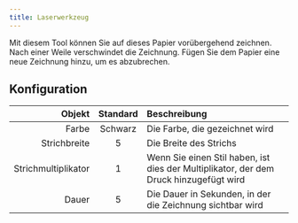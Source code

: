 ```yaml
---
title: Laserwerkzeug
---
```


Mit diesem Tool können Sie auf dieses Papier vorübergehend zeichnen. Nach einer Weile verschwindet die Zeichnung. Fügen Sie dem Papier eine neue Zeichnung hinzu, um es abzubrechen.

## Konfiguration

|              Objekt | Standard | Beschreibung                                                                          |
| ------------------: | :------: | :------------------------------------------------------------------------------------ |
|               Farbe |  Schwarz | Die Farbe, die gezeichnet wird                                                        |
|        Strichbreite |     5    | Die Breite des Strichs                                                                |
| Strichmultiplikator |     1    | Wenn Sie einen Stil haben, ist dies der Multiplikator, der dem Druck hinzugefügt wird |
|               Dauer |     5    | Die Dauer in Sekunden, in der die Zeichnung sichtbar wird                             |
